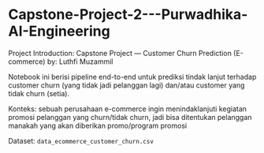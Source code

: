 # Capstone-Project-2---Purwadhika-AI-Engineering
Project Introduction: Capstone Project — Customer Churn Prediction (E-commerce)
by: Luthfi Muzammil

Notebook ini berisi pipeline end-to-end untuk prediksi tindak lanjut terhadap customer churn (yang tidak jadi pelanggan lagi) dan/atau customer yang tidak churn (setia).

Konteks: sebuah perusahaan e-commerce ingin menindaklanjuti kegiatan promosi pelanggan yang churn/tidak churn, jadi bisa ditentukan pelanggan manakah yang akan diberikan promo/program promosi

Dataset: `data_ecommerce_customer_churn.csv`
